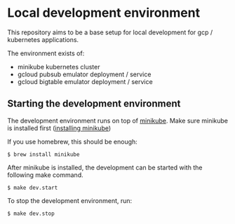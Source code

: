 # Local development environment

This repository aims to be a base setup for local development for gcp / kubernetes applications.

The environment exists of:
- minikube kubernetes cluster
- gcloud pubsub emulator deployment / service
- gcloud bigtable emulator deployment / service

## Starting the development environment

The development environment runs on top of [minikube](https://github.com/kubernetes/minikube). Make sure minikube is installed first ([installing minikube](https://minikube.sigs.k8s.io/docs/start/))

If you use homebrew, this should be enough:

```shell
$ brew install minikube
```

After minikube is installed, the development can be started with the following make command.

```shell
$ make dev.start
```

To stop the development environment, run:

```shell
$ make dev.stop
```